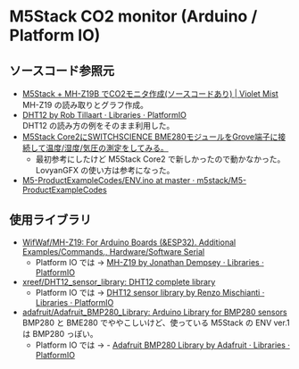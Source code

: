 # M5Stack CO2 monitor (Arduino / Platform IO)

## ソースコード参照元

- [M5Stack + MH-Z19B でCO2モニタ作成(ソースコードあり) | Violet Mist](https://swada.net/monitoring-co2-by-mhz19b/)  
  MH-Z19 の読み取りとグラフ作成。
- [DHT12 by Rob Tillaart · Libraries · PlatformIO](https://platformio.org/lib/show/5554/DHT12)  
  DHT12 の読み方の例をそのまま利用した。
- [M5Stack Core2にSWITCHSCIENCE BME280モジュールをGrove端子に接続して温度/湿度/気圧の測定をしてみる。](https://ak1211.com/7702/)
  - 最初参考にしたけど M5Stack Core2 で新しかったので動かなかった。LovyanGFX の使い方は参考になった。
- [M5-ProductExampleCodes/ENV.ino at master · m5stack/M5-ProductExampleCodes](https://github.com/m5stack/M5-ProductExampleCodes/blob/master/Core/m5go/m5go_lite/Arduino/ENV/ENV.ino)

## 使用ライブラリ

- [WifWaf/MH-Z19: For Arduino Boards (&ESP32). Additional Examples/Commands., Hardware/Software Serial](https://github.com/WifWaf/MH-Z19)
  - Platform IO では → [MH-Z19 by Jonathan Dempsey · Libraries · PlatformIO](https://platformio.org/lib/show/6091/MH-Z19)
- [xreef/DHT12_sensor_library: DHT12 complete library](https://github.com/xreef/DHT12_sensor_library)
  - Platform IO では → [DHT12 sensor library by Renzo Mischianti · Libraries · PlatformIO](https://platformio.org/lib/show/11158/DHT12%20sensor%20library)
- [adafruit/Adafruit_BMP280_Library: Arduino Library for BMP280 sensors](https://github.com/adafruit/Adafruit_BMP280_Library)  
  BMP280 と BME280 でややこしいけど、使っている M5Stack の ENV ver.1 は BMP280 っぽい。
  - Platform IO では → - [Adafruit BMP280 Library by Adafruit · Libraries · PlatformIO](https://platformio.org/lib/show/528/Adafruit%20BMP280%20Library)
